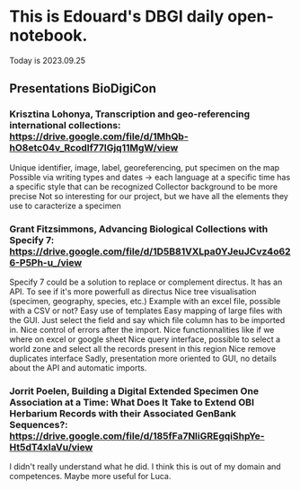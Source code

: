 
# This is Edouard's DBGI daily open-notebook.

Today is 2023.09.25

## Presentations BioDigiCon

### Krisztina Lohonya, Transcription and geo-referencing international collections: https://drive.google.com/file/d/1MhQb-hO8etc04v_RcodIf77IGjq11MgW/view

Unique identifier, image, label, georeferencing, put specimen on the map
Possible via writing types and dates -> each language at a specific time has a specific style that can be recognized
Collector background to be more precise
Not so interesting for our project, but we have all the elements they use to caracterize a specimen

### Grant Fitzsimmons, Advancing Biological Collections with Specify 7: https://drive.google.com/file/d/1D5B81VXLpa0YJeuJCvz4o626-P5Ph-u_/view

Specify 7 could be a solution to replace or complement directus. It has an API. To see if it's more powerfull as directus
Nice tree visualisation (specimen, geography, species, etc.)
Example with an excel file, possible with a CSV or not?
Easy use of templates
Easy mapping of large files with the GUI. Just select the field and say which file column has to be imported in. Nice control of errors after the import. Nice functionnalities like if we where on excel or google sheet
Nice query interface, possible to select a world zone and select all the records present in this region
Nice remove duplicates interface
Sadly, presentation more oriented to GUI, no details about the API and automatic imports.

### Jorrit Poelen, Building a Digital Extended Specimen One Association at a Time: What Does It Take to Extend OBI Herbarium Records with their Associated GenBank Sequences?: https://drive.google.com/file/d/185fFa7NliGREgqiShpYe-Ht5dT4xIaVu/view

I didn't really understand what he did. I think this is out of my domain and competences. Maybe more useful for Luca.

